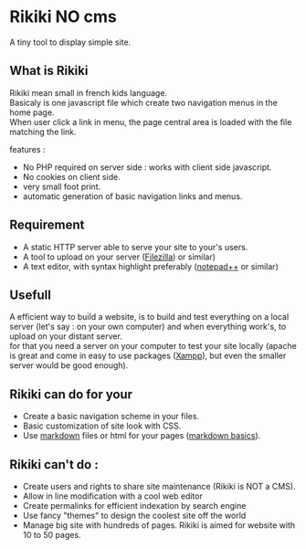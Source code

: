 # Rikiki NO cms
A tiny tool to display simple site.
## What is Rikiki

Rikiki mean small in french kids language.  
Basicaly is one javascript file which create two navigation menus in the home page.  
When user click a link in menu, the page central area is loaded with the file matching the link.

features :
- No PHP required on server side : works with client side javascript.
- No cookies on client side.
- very small foot print.
- automatic generation of basic navigation links and menus.

## Requirement 
- A static HTTP server able to serve your site to your's users.
- A tool to upload on your server ([Filezilla](https://filezilla-project.org/)) or similar)
- A text editor, with syntax highlight preferably ([notepad++](https://notepad-plus-plus.org/) or similar)

## Usefull 
A efficient way to build a website, is to build and test everything on a local server (let's say : on your own computer) and when everything work's, to upload on your distant server.  
for that you need a server on your computer to test your site locally (apache is great and come in easy to use packages ([Xampp](https://www.apachefriends.org/index.html)), but even the smaller server would be good enough).  


## Rikiki can do for your
- Create a basic navigation scheme in your files.
- Basic customization of site look with CSS.
- Use [markdown](https://en.wikipedia.org/wiki/Markdown) files or html for your pages ([markdown basics](https://www.markdownguide.org/basic-syntax/#emphasis)).


## Rikiki can't do :

- Create users and rights to share site maintenance (Rikiki is NOT a CMS).
- Allow in line modification with a cool web editor
- Create permalinks for efficient indexation by search engine
- Use fancy "themes" to design the coolest site off the world 
- Manage big site with hundreds of pages. Rikiki is aimed for website with 10 to 50 pages.



